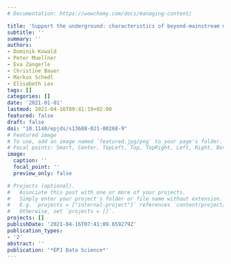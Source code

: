 ```yaml
---
# Documentation: https://wowchemy.com/docs/managing-content/

title: 'Support the underground: characteristics of beyond-mainstream music listeners'
subtitle: ''
summary: ''
authors:
- Dominik Kowald
- Peter Muellner
- Eva Zangerle
- Christine Bauer
- Markus Schedl
- Elisabeth Lex
tags: []
categories: []
date: '2021-01-01'
lastmod: 2021-04-16T09:41:19+02:00
featured: false
draft: false
doi: "10.1140/epjds/s13688-021-00268-9"
# Featured image
# To use, add an image named `featured.jpg/png` to your page's folder.
# Focal points: Smart, Center, TopLeft, Top, TopRight, Left, Right, BottomLeft, Bottom, BottomRight.
image:
  caption: ''
  focal_point: ''
  preview_only: false

# Projects (optional).
#   Associate this post with one or more of your projects.
#   Simply enter your project's folder or file name without extension.
#   E.g. `projects = ["internal-project"]` references `content/project/deep-learning/index.md`.
#   Otherwise, set `projects = []`.
projects: []
publishDate: '2021-04-16T07:41:09.659279Z'
publication_types:
- '2'
abstract: ''
publication: '*EPJ Data Science*'
---
```

